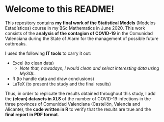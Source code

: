 # Welcome to this README! #

This repository contains **my final work of the Statistical Models** (Modelos Estadísticos) course in my BSc Mathematics in June 2020.
This work consists of the **analysis of the contagion of COVID-19** in the Comunidad Valenciana during the State of Alarm for the management
of possible future outbreaks.

I used the following **IT tools** to carry it out:

* Excel (to clean data)
    * _Note that, nowadays, I would clean and select interesting data using MySQL._
* R (to handle data and draw conclusions)
* LaTeX (to present the study and the final results)

Thus, in order to replicate the results obtained throughout this study, I add the **(clean) datasets in XLS** of the number of COVID-19 infections
in the three provinces of Comunidad Valenciana (Castellón, Valencia and Alicante), the **code written in R** to verify that the results are true
and the **final report in PDF format**.

